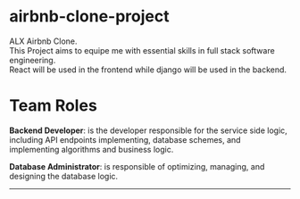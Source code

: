 # airbnb-clone-project
ALX Airbnb Clone.  
This Project aims to equipe me with essential skills in full stack software engineering.  
React will be used in the frontend while django will be used in the backend.  

# Team Roles
**Backend Developer**: is the developer responsible for the service side logic, including API endpoints implementing, database schemes, and implementing algorithms and business logic.  

**Database Administrator**: is responsible of optimizing, managing, and designing the database logic.  

****
